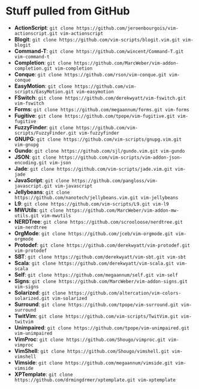 # Stuff pulled from GitHub

* **ActionScript**: `git clone https://github.com/jeroenbourgois/vim-actionscript.git vim-actionscript`
* **Blogit**:       `git clone https://github.com/vim-scripts/blogit.vim.git vim-blogit`
* **Command-T**:    `git clone https://github.com/wincent/Command-T.git vim-command-t`
* **Completion**:   `git clone https://github.com/MarcWeber/vim-addon-completion.git vim-completion`
* **Conque**:       `git clone https://github.com/rson/vim-conque.git vim-conque`
* **EasyMotion**:   `git clone https://github.com/vim-scripts/EasyMotion.git vim-easymotion`
* **FSwitch**:      `git clone https://github.com/derekwyatt/vim-fswitch.git vim-fswitch`
* **Forms**:        `git clone https://github.com/megaannum/forms.git vim-forms`
* **Fugitive**:     `git clone https://github.com/tpope/vim-fugitive.git vim-fugitive`
* **FuzzyFinder**:  `git clone https://github.com/vim-scripts/FuzzyFinder.git vim-fuzzyfinder`
* **GNUPG**:        `git clone https://github.com/vim-scripts/gnupg.vim.git vim-gnupg`
* **Gundo**:        `git clone https://github.com/sjl/gundo.vim.git vim-gundo`
* **JSON**:         `git clone https://github.com/vim-scripts/vim-addon-json-encoding.git vim-json`
* **Jade**:         `git clone https://github.com/vim-scripts/jade.vim.git vim-jade`
* **JavaScript**:   `git clone https://github.com/pangloss/vim-javascript.git vim-javascript`
* **Jellybeans**:   `git clone https://github.com/nanotech/jellybeans.vim.git vim-jellybeans`
* **L9**:           `git clone https://github.com/vim-scripts/L9.git vim-l9`
* **MWUtils**:      `git clone https://github.com/MarcWeber/vim-addon-mw-utils.git vim-mwutils`
* **NERDTree**:     `git clone https://github.com/scrooloose/nerdtree.git vim-nerdtree`
* **OrgMode**:      `git clone https://github.com/jceb/vim-orgmode.git vim-orgmode`
* **Protodef**:     `git clone https://github.com/derekwyatt/vim-protodef.git vim-protodef`
* **SBT**:          `git clone https://github.com/derekwyatt/vim-sbt.git vim-sbt`
* **Scala**:        `git clone https://github.com/derekwyatt/vim-scala.git vim-scala`
* **Self**:         `git clone https://github.com/megaannum/self.git vim-self`
* **Signs**:        `git clone https://github.com/MarcWeber/vim-addon-signs.git vim-signs`
* **Solarized**:    `git clone https://github.com/altercation/vim-colors-solarized.git vim-solarized`
* **Surround**:     `git clone https://github.com/tpope/vim-surround.git vim-surround`
* **TwitVim**:      `git clone https://github.com/vim-scripts/TwitVim.git vim-twitvim`
* **Unimpaired**:   `git clone https://github.com/tpope/vim-unimpaired.git vim-unimpaired`
* **VimProc**:      `git clone https://github.com/Shougo/vimproc.git vim-vimproc`
* **VimShell**:     `git clone https://github.com/Shougo/vimshell.git vim-vimshell`
* **Vimside**:      `git clone https://github.com/megaannum/vimside.git vim-vimside`
* **XPTemplate**:   `git clone https://github.com/drmingdrmer/xptemplate.git vim-xptemplate`
